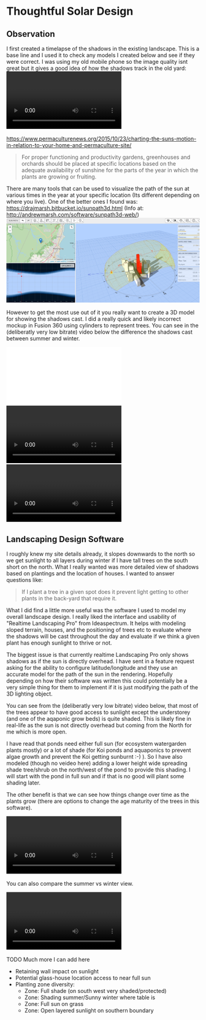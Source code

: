 # Thoughtful Solar Design

## Observation

I first created a timelapse of the shadows in the existing landscape. This is a base line and I used it to check any models I created below and see if they were correct. I was using my old mobile phone so the image quality isnt great but it gives a good idea of how the shadows track in the old yard:
![timelapse.mp4](timelapse.mp4)


https://www.permaculturenews.org/2015/10/23/charting-the-suns-motion-in-relation-to-your-home-and-permaculture-site/

> For proper functioning and productivity gardens, greenhouses and orchards should be placed at specific locations based on the adequate availability of sunshine for the parts of the year in which the plants are growing or fruiting.


There are many tools that can be used to visualize the path of the sun at various times in the year at your specific location (Its different depending on where you live). One of the better ones I found was: https://drajmarsh.bitbucket.io/sunpath3d.html (Info at: http://andrewmarsh.com/software/sunpath3d-web/)
![sunpath3d.png](sunpath3d.png)


However to get the most use out of it you really want to create a 3D model for showing the shadows cast. I did a really quick and likely incorrect mockup in Fusion 360 using cylinders to represent trees. You can see in the (deliberatly very low bitrate) video below the difference the shadows cast between summer and winter.

![sunpath3d_settings.json](sunpath3d_settings.json)
![summer_solstice_sunpath3d.mp4](summer_solstice_sunpath3d.mp4)
![winter_solstice_sunpath3d.mp4](winter_solstice_sunpath3d.mp4)


## Landscaping Design Software

I roughly knew my site details already, it slopes downwards to the north so we get sunlight to all layers during winter if I have tall trees on the south short on the north. What I really wanted was more detailed view of shadows based on plantings and the location of houses. I wanted to answer questions like:

> If I plant a tree in a given spot does it prevent light getting to other plants in the back-yard that require it.

What I did find a little more useful was the software I used to model my overall landscape design. I really liked the interface and usability of "Realtime Landscaping Pro" from Ideaspectrum. It helps with modeling sloped terrain, houses, and the positioning of trees etc to evaluate where the shadows will be cast throughout the day and evaluate if we think a given plant has enough sunlight to thrive or not.

The biggest issue is that currently realtime Landscaping Pro only shows shadows as if the sun is directly overhead. I have sent in a feature request asking for the ability to configure latitude/longitude and they use an accurate model for the path of the sun in the rendering. Hopefully depending on how their software was written this could potentially be a very simple thing for them to implement if it is just modifying the path of the 3D lighting object.


You can see from the (deliberatly very low bitrate) video below, that most of the trees appear to have good access to sunlight except the understorey (and one of the aqaponic grow beds) is quite shaded. This is likely fine in real-life as the sun is not directly overhead but coming from the North for me which is more open.

I have read that ponds need either full sun (for ecosystem watergarden plants mostly) or a lot of shade (for Koi ponds and aquaponics to prevent algae growth and prevent the Koi getting sunburnt :-) ). So I have also modeled (though no veideo here) adding a lower height wide spreading shade tree/shrub on the north/west of the pond to provide this shading. I will start with the pond in full sun and if that is no good will plant some shading later.

The other benefit is that we can see how things change over time as the plants grow (there are options to change the age maturity of the trees in this software).


![summer_shadows.mp4](summer_shadows.mp4)

You can also compare the summer vs winter view.

![winter_shadows.mp4](winter_shadows.mp4)


TODO Much more I can add here
* Retaining wall impact on sunlight
* Potential glass-house location access to near full sun
* Planting zone diversity:
  * Zone: Full shade (on south west very shaded/protected)
  * Zone: Shading summer/Sunny winter where table is
  * Zone: Full sun on grass
  * Zone: Open layered sunlight on southern boundary

